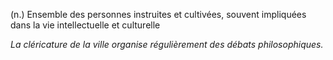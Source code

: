 (n.) Ensemble des personnes instruites et cultivées, souvent impliquées dans la vie intellectuelle et culturelle

*La cléricature de la ville organise régulièrement des débats philosophiques.*